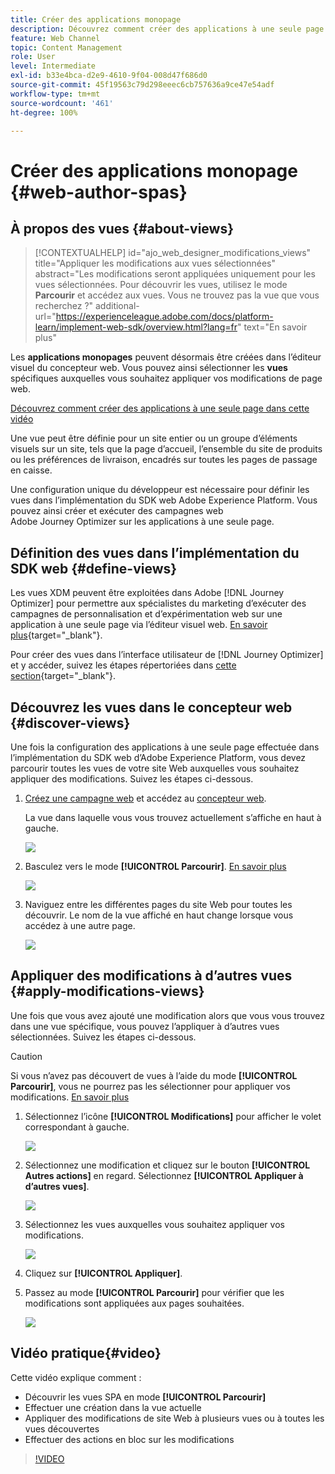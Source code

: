 ```yaml
---
title: Créer des applications monopage
description: Découvrez comment créer des applications à une seule page et appliquer des modifications à différentes vues dans Journey Optimizer
feature: Web Channel
topic: Content Management
role: User
level: Intermediate
exl-id: b33e4bca-d2e9-4610-9f04-008d47f686d0
source-git-commit: 45f19563c79d298eeec6cb757636a9ce47e54adf
workflow-type: tm+mt
source-wordcount: '461'
ht-degree: 100%

---
```


# Créer des applications monopage {#web-author-spas}

## À propos des vues {#about-views}

>[!CONTEXTUALHELP]
>id="ajo_web_designer_modifications_views"
>title="Appliquer les modifications aux vues sélectionnées"
>abstract="Les modifications seront appliquées uniquement pour les vues sélectionnées. Pour découvrir les vues, utilisez le mode **Parcourir** et accédez aux vues. Vous ne trouvez pas la vue que vous recherchez ?"
>additional-url="https://experienceleague.adobe.com/docs/platform-learn/implement-web-sdk/overview.html?lang=fr" text="En savoir plus"

Les **applications monopages** peuvent désormais être créées dans l’éditeur visuel du concepteur web. Vous pouvez ainsi sélectionner les **vues** spécifiques auxquelles vous souhaitez appliquer vos modifications de page web.

[Découvrez comment créer des applications à une seule page dans cette vidéo](#video)

Une vue peut être définie pour un site entier ou un groupe d’éléments visuels sur un site, tels que la page d’accueil, l’ensemble du site de produits ou les préférences de livraison, encadrés sur toutes les pages de passage en caisse.

Une configuration unique du développeur est nécessaire pour définir les vues dans l’implémentation du SDK web Adobe Experience Platform. Vous pouvez ainsi créer et exécuter des campagnes web Adobe Journey Optimizer sur les applications à une seule page.

## Définition des vues dans l’implémentation du SDK web {#define-views}

Les vues XDM peuvent être exploitées dans Adobe [!DNL Journey Optimizer] pour permettre aux spécialistes du marketing d’exécuter des campagnes de personnalisation et d’expérimentation web sur une application à une seule page via l’éditeur visuel web. [En savoir plus](https://experienceleague.adobe.com/docs/experience-platform/edge/personalization/ajo/web-spa-implementation.html?lang=fr){target="_blank"}.

Pour créer des vues dans l’interface utilisateur de [!DNL Journey Optimizer] et y accéder, suivez les étapes répertoriées dans [cette section](https://experienceleague.adobe.com/docs/experience-platform/edge/personalization/ajo/web-spa-implementation.html?lang=fr#implement-xdm-views){target="_blank"}.

## Découvrez les vues dans le concepteur web {#discover-views}

Une fois la configuration des applications à une seule page effectuée dans l’implémentation du SDK web d’Adobe Experience Platform, vous devez parcourir toutes les vues de votre site Web auxquelles vous souhaitez appliquer des modifications. Suivez les étapes ci-dessous.

1. [Créez une campagne web](create-web.md) et accédez au [concepteur web](edit-web-content.md).

   La vue dans laquelle vous vous trouvez actuellement s’affiche en haut à gauche.

   ![](assets/web-designer-view-home.png)

1. Basculez vers le mode **[!UICONTROL Parcourir]**. [En savoir plus](../web/edit-web-content.md#browse-mode)

   ![](assets/web-designer-view-browse.png)

1. Naviguez entre les différentes pages du site Web pour toutes les découvrir. Le nom de la vue affiché en haut change lorsque vous accédez à une autre page.

   ![](assets/web-designer-other-view.png)

## Appliquer des modifications à d’autres vues {#apply-modifications-views}

Une fois que vous avez ajouté une modification alors que vous vous trouvez dans une vue spécifique, vous pouvez l’appliquer à d’autres vues sélectionnées. Suivez les étapes ci-dessous.

>[!CAUTION]
>
>Si vous n’avez pas découvert de vues à l’aide du mode **[!UICONTROL Parcourir]**, vous ne pourrez pas les sélectionner pour appliquer vos modifications. [En savoir plus](#discover-views)

1. Sélectionnez l’icône **[!UICONTROL Modifications]** pour afficher le volet correspondant à gauche.

   ![](assets/web-designer-view-modifications-pane.png)

1. Sélectionnez une modification et cliquez sur le bouton **[!UICONTROL Autres actions]** en regard. Sélectionnez **[!UICONTROL Appliquer à d’autres vues]**.

   ![](assets/web-designer-modifications-more-actions.png)

1. Sélectionnez les vues auxquelles vous souhaitez appliquer vos modifications.

   ![](assets/web-designer-modifications-apply-to.png)

1. Cliquez sur **[!UICONTROL Appliquer]**.

1. Passez au mode **[!UICONTROL Parcourir]** pour vérifier que les modifications sont appliquées aux pages souhaitées.

   ![](assets/web-designer-modifications-applied-view.png)

## Vidéo pratique{#video}

Cette vidéo explique comment :

* Découvrir les vues SPA en mode **[!UICONTROL Parcourir]**
* Effectuer une création dans la vue actuelle
* Appliquer des modifications de site Web à plusieurs vues ou à toutes les vues découvertes
* Effectuer des actions en bloc sur les modifications

>[!VIDEO](https://video.tv.adobe.com/v/3424536/?quality=12&learn=on)
